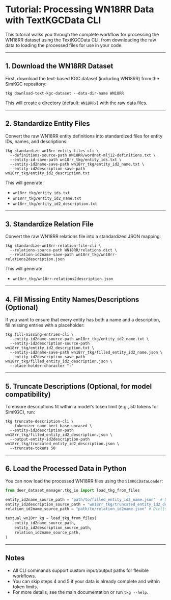# Tutorial: Processing WN18RR Data with TextKGCData CLI

This tutorial walks you through the complete workflow for processing the WN18RR dataset using the TextKGCData CLI, from downloading the raw data to loading the processed files for use in your code.

---

## 1. Download the WN18RR Dataset

First, download the text-based KGC dataset (including WN18RR) from the SimKGC repository:

```shell {.copy}
tkg download-text-kgc-dataset --data-dir-name WN18RR
```

This will create a directory (default: `WN18RR/`) with the raw data files.

---

## 2. Standardize Entity Files

Convert the raw WN18RR entity definitions into standardized files for entity IDs, names, and descriptions:

```shell {.copy}
tkg standardize-wn18rr-entity-files-cli \
  --definitions-source-path WN18RR/wordnet-mlj12-definitions.txt \
  --entity-id-save-path wn18rr_tkg/entity_ids.txt \
  --entity-id2name-save-path wn18rr_tkg/entity_id2_name.txt \
  --entity-id2description-save-path wn18rr_tkg/entity_id2_description.txt
```

This will generate:
- `wn18rr_tkg/entity_ids.txt`
- `wn18rr_tkg/entity_id2_name.txt`
- `wn18rr_tkg/entity_id2_description.txt`

---

## 3. Standardize Relation File

Convert the raw WN18RR relations file into a standardized JSON mapping:

```shell {.copy}
tkg standardize-wn18rr-relation-file-cli \
  --relations-source-path WN18RR/relations.dict \
  --relation-id2name-save-path wn18rr_tkg/wn18rr-relations2description.json
```

This will generate:
- `wn18rr_tkg/wn18rr-relations2description.json`

---

## 4. Fill Missing Entity Names/Descriptions (Optional)

If you want to ensure that every entity has both a name and a description, fill missing entries with a placeholder:

```shell {.copy}
tkg fill-missing-entries-cli \
  --entity-id2name-source-path wn18rr_tkg/entity_id2_name.txt \
  --entity-id2description-source-path wn18rr_tkg/entity_id2_description.txt \
  --entity-id2name-save-path wn18rr_tkg/filled_entity_id2_name.json \
  --entity-id2description-save-path wn18rr_tkg/filled_entity_id2_description.json \
  --place-holder-character "-"
```

---

## 5. Truncate Descriptions (Optional, for model compatibility)

To ensure descriptions fit within a model's token limit (e.g., 50 tokens for SimKGC), run:

```shell {.copy}
tkg truncate-description-cli \
  --tokenizer-name bert-base-uncased \
  --entity-id2description-path wn18rr_tkg/filled_entity_id2_description.json \
  --output-entity-id2description-path wn18rr_tkg/truncated_entity_id2_description.json \
  --truncate-tokens 50
```

---

## 6. Load the Processed Data in Python

You can now load the processed WN18RR files using the `SimKGCDataLoader`:

```python {.copy}
from deer_dataset_manager.tkg_io import load_tkg_from_files

entity_id2name_source_path = "path/to/filled_entity_id2_name.json"  # Dict[str, str]
entity_id2description_source_path = "wn18rr_tkg/truncated_entity_id2_description.json" # Dict[str, str]
relation_id2name_source_path = "path/to/relation_id2name.json" # Dict[str, str]

textual_wn18rr_kg = load_tkg_from_files(
    entity_id2name_source_path,
    entity_id2description_source_path,
    relation_id2name_source_path,
)
```

---

## Notes
- All CLI commands support custom input/output paths for flexible workflows.
- You can skip steps 4 and 5 if your data is already complete and within token limits.
- For more details, see the main documentation or run `tkg --help`.

